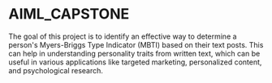 # AIML_CAPSTONE
The goal of this project is to identify an effective way to determine a person's Myers-Briggs Type Indicator (MBTI) based on their text posts. This can help in understanding personality traits from written text, which can be useful in various applications like targeted marketing, personalized content, and psychological research. 
